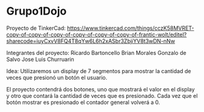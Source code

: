 # Grupo1Dojo

Proyecto de TinkerCad: https://www.tinkercad.com/things/cczK58MVRET-copy-of-copy-of-copy-of-copy-of-copy-of-copy-of-frantic-wolt/editel?sharecode=iuyCxvV8FQ4T8qYw6L6h2xASbr3ZbjiYV8t3wDN-nNw

Integrantes del proyecto:
Ricardo Bartoncello
Brian Morales
Gonzalo de Salvo
Jose Luis Churruarin

Idea:
Utilizaremos un display de 7 segmentos para mostrar la cantidad de veces que presionó un botón el usuario.

El proyecto contendrá dos botones, uno que mostrará el valor en el display y otro que contará la cantidad de veces que es presionado.
Cada vez que el botón mostrar es presionado el contador general volverá a 0.
